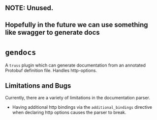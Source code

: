## NOTE: Unused.
## Hopefully in the future we can use something like swagger to generate docs

# `gendocs`

A `truss` plugin which can generate documentation from an annotated Protobuf definition file. Handles http-options.

## Limitations and Bugs

Currently, there are a variety of limitations in the documentation parser.

- Having additional http bindings via the `additional_bindings` directive when declaring http options causes the parser to break.
